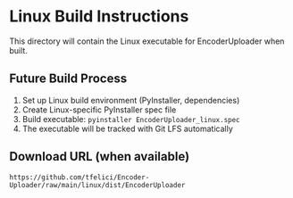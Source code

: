 # Linux Build Instructions

This directory will contain the Linux executable for EncoderUploader when built.

## Future Build Process

1. Set up Linux build environment (PyInstaller, dependencies)
2. Create Linux-specific PyInstaller spec file
3. Build executable: `pyinstaller EncoderUploader_linux.spec`
4. The executable will be tracked with Git LFS automatically

## Download URL (when available)

```
https://github.com/tfelici/Encoder-Uploader/raw/main/linux/dist/EncoderUploader
```
